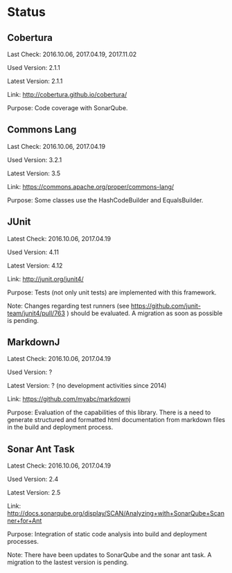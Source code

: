 # Status

## Cobertura

Last Check: 2016.10.06, 2017.04.19, 2017.11.02

Used Version: 2.1.1

Latest Version: 2.1.1

Link: http://cobertura.github.io/cobertura/

Purpose: Code coverage with SonarQube.

## Commons Lang

Last Check: 2016.10.06, 2017.04.19

Used Version: 3.2.1

Latest Version: 3.5

Link: https://commons.apache.org/proper/commons-lang/

Purpose: Some classes use the HashCodeBuilder and EqualsBuilder.

## JUnit

Latest Check: 2016.10.06, 2017.04.19

Used Version: 4.11

Latest Version: 4.12

Link: http://junit.org/junit4/

Purpose: Tests (not only unit tests) are implemented with this framework.

Note: Changes regarding test runners (see https://github.com/junit-team/junit4/pull/763 ) should be evaluated. A migration as soon as possible is pending.

## MarkdownJ

Latest Check: 2016.10.06, 2017.04.19

Used Version: ?

Latest Version: ? (no development activities since 2014)

Link: https://github.com/myabc/markdownj

Purpose: Evaluation of the capabilities of this library. There is a need to generate structured and formatted html documentation from markdown files in the build and deployment process.

## Sonar Ant Task

Latest Check: 2016.10.06, 2017.04.19

Used Version: 2.4

Latest Version: 2.5

Link: http://docs.sonarqube.org/display/SCAN/Analyzing+with+SonarQube+Scanner+for+Ant

Purpose: Integration of static code analysis into build and deployment processes.

Note: There have been updates to SonarQube and the sonar ant task. A migration to the lastest version is pending.